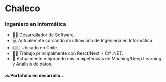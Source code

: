 ###
<h1>Chaleco</h1>
<h3>Ingeniero en Informática</h3>
<ul>
   <li>🧍‍♂️ Desarrollador de Software.</li>
   <li>💻 Actualemnte cursando mi último año de Ingeniería en Informática.</li>
   <li>🇨🇱 Ubicado en Chile.</li>
   <li>🧑‍💻 Trabajo principalmente con React/Next + C# .NET.</li>
   <li>🚀 Actualmente mejorando mis competencias en Maching/Deep Learning y Análisis de datos.</li>
</ul>

<h4>🔜 Portafolio en desarrollo...</h4>
